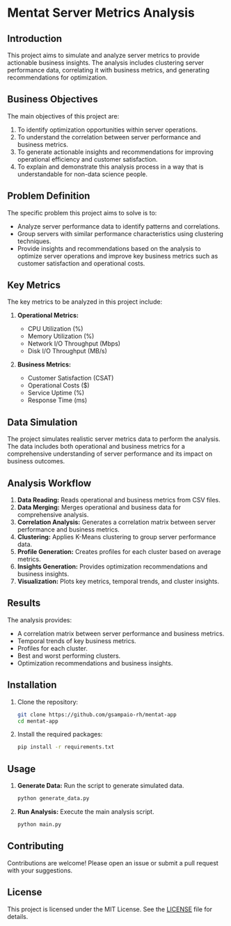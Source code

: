 
# Mentat Server Metrics Analysis

## Introduction

This project aims to simulate and analyze server metrics to provide actionable business insights. The analysis includes clustering server performance data, correlating it with business metrics, and generating recommendations for optimization.

## Business Objectives

The main objectives of this project are:

1. To identify optimization opportunities within server operations.
2. To understand the correlation between server performance and business metrics.
3. To generate actionable insights and recommendations for improving operational efficiency and customer satisfaction.
4. To explain and demonstrate this analysis process in a way that is understandable for non-data science people.

## Problem Definition

The specific problem this project aims to solve is to:

- Analyze server performance data to identify patterns and correlations.
- Group servers with similar performance characteristics using clustering techniques.
- Provide insights and recommendations based on the analysis to optimize server operations and improve key business metrics such as customer satisfaction and operational costs.

## Key Metrics

The key metrics to be analyzed in this project include:

1. **Operational Metrics:**
   - CPU Utilization (%)
   - Memory Utilization (%)
   - Network I/O Throughput (Mbps)
   - Disk I/O Throughput (MB/s)

2. **Business Metrics:**
   - Customer Satisfaction (CSAT)
   - Operational Costs ($)
   - Service Uptime (%)
   - Response Time (ms)

## Data Simulation

The project simulates realistic server metrics data to perform the analysis. The data includes both operational and business metrics for a comprehensive understanding of server performance and its impact on business outcomes.

## Analysis Workflow

1. **Data Reading:** Reads operational and business metrics from CSV files.
2. **Data Merging:** Merges operational and business data for comprehensive analysis.
3. **Correlation Analysis:** Generates a correlation matrix between server performance and business metrics.
4. **Clustering:** Applies K-Means clustering to group server performance data.
5. **Profile Generation:** Creates profiles for each cluster based on average metrics.
6. **Insights Generation:** Provides optimization recommendations and business insights.
7. **Visualization:** Plots key metrics, temporal trends, and cluster insights.

## Results

The analysis provides:

- A correlation matrix between server performance and business metrics.
- Temporal trends of key business metrics.
- Profiles for each cluster.
- Best and worst performing clusters.
- Optimization recommendations and business insights.

## Installation

1. Clone the repository:

    ```sh
    git clone https://github.com/gsampaio-rh/mentat-app
    cd mentat-app
    ```

2. Install the required packages:

    ```sh
    pip install -r requirements.txt
    ```

## Usage

1. **Generate Data:** Run the script to generate simulated data.

    ```sh
    python generate_data.py
    ```

2. **Run Analysis:** Execute the main analysis script.

    ```sh
    python main.py
    ```

## Contributing

Contributions are welcome! Please open an issue or submit a pull request with your suggestions.

## License

This project is licensed under the MIT License. See the [LICENSE](LICENSE) file for details.
